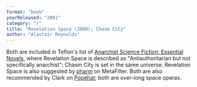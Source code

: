 ```yaml
---
format: "book"
yearReleased: "2001"
category: "r"
title: "Revelation Space (2000); Chasm City"
author: "Alastair Reynolds"
---
```

Both are included in Teflon's list of <a href="https://seesharppress.wordpress.com/2013/10/24/anarchist-science-fiction-favorite-novels/"> Anarchist Science Fiction: Essential Novels</a>, where Revelation Space is described as  "Antiauthoritarian but not specifically anarchist"; Chasm City  is set in the same universe. Revelation Space is also suggested by <a href="http://ask.metafilter.com/256904/No-More-Culture-Books-left-what-other-SF-is-like-Iain-Banks"> pharm</a> on MetaFilter. Both are also recommended by Clark on <a href="https://popehat.com/2013/12/21/clarks-favorite-books-part-1-science-fiction/"> Popehat</a>; both are over-long space operas.
 